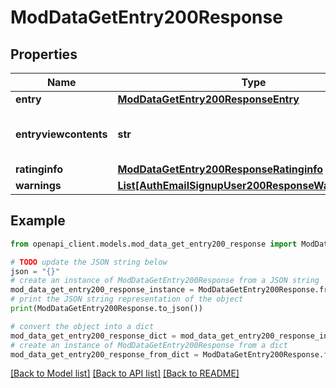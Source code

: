 # ModDataGetEntry200Response


## Properties

Name | Type | Description | Notes
------------ | ------------- | ------------- | -------------
**entry** | [**ModDataGetEntry200ResponseEntry**](ModDataGetEntry200ResponseEntry.md) |  | 
**entryviewcontents** | **str** | The entry as is rendered in the site. | [optional] [default to 'null']
**ratinginfo** | [**ModDataGetEntry200ResponseRatinginfo**](ModDataGetEntry200ResponseRatinginfo.md) |  | [optional] 
**warnings** | [**List[AuthEmailSignupUser200ResponseWarningsInner]**](AuthEmailSignupUser200ResponseWarningsInner.md) |  | [optional] 

## Example

```python
from openapi_client.models.mod_data_get_entry200_response import ModDataGetEntry200Response

# TODO update the JSON string below
json = "{}"
# create an instance of ModDataGetEntry200Response from a JSON string
mod_data_get_entry200_response_instance = ModDataGetEntry200Response.from_json(json)
# print the JSON string representation of the object
print(ModDataGetEntry200Response.to_json())

# convert the object into a dict
mod_data_get_entry200_response_dict = mod_data_get_entry200_response_instance.to_dict()
# create an instance of ModDataGetEntry200Response from a dict
mod_data_get_entry200_response_from_dict = ModDataGetEntry200Response.from_dict(mod_data_get_entry200_response_dict)
```
[[Back to Model list]](../README.md#documentation-for-models) [[Back to API list]](../README.md#documentation-for-api-endpoints) [[Back to README]](../README.md)


